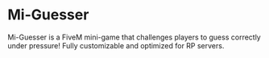 # Mi-Guesser
Mi-Guesser is a FiveM mini-game that challenges players to guess correctly under pressure! Fully customizable and optimized for RP servers.
